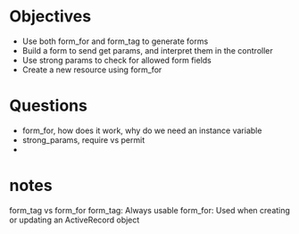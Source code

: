 # Objectives

- Use both form_for and form_tag to generate forms
- Build a form to send get params, and interpret them in the controller
- Use strong params to check for allowed form fields
- Create a new resource using form_for

# Questions

- form_for, how does it work, why do we need an instance variable
- strong_params, require vs permit
- 

# notes
form_tag vs form_for
form_tag:  Always usable
form_for: Used when creating or updating an ActiveRecord object